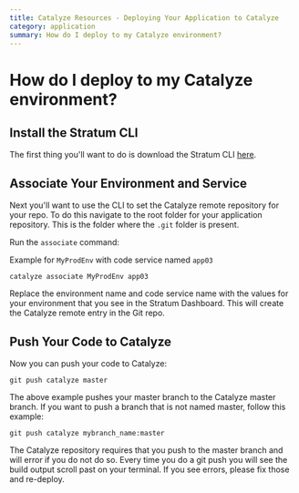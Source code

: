 ```yaml
---
title: Catalyze Resources - Deploying Your Application to Catalyze
category: application
summary: How do I deploy to my Catalyze environment?
---
```


# How do I deploy to my Catalyze environment?

## Install the Stratum CLI

The first thing you'll want to do is download the Stratum CLI [here](https://github.com/catalyzeio/cli).

## Associate Your Environment and Service

Next you'll want to use the CLI to set the Catalyze remote repository for your repo. To do this navigate to the root folder for your application repository. This is the folder where the `.git` folder is present.

Run the `associate` command:

Example for `MyProdEnv` with code service named `app03`

`catalyze associate MyProdEnv app03`

Replace the environment name and code service name with the values for your environment that you see in the Stratum Dashboard. This will create the Catalyze remote entry in the Git repo.

## Push Your Code to Catalyze

Now you can push your code to Catalyze:

`git push catalyze master`

The above example pushes your master branch to the Catalyze master branch. If you want to push a branch that is not named master, follow this example:

`git push catalyze mybranch_name:master`

The Catalyze repository requires that you push to the master branch and will error if you do not do so. Every time you do a git push you will see the build output scroll past on your terminal. If you see errors, please fix those and re-deploy.

